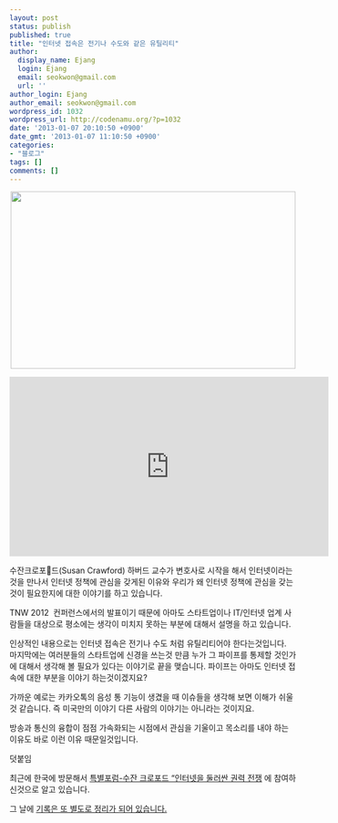```yaml
---
layout: post
status: publish
published: true
title: "인터넷 접속은 전기나 수도와 같은 유틸리티"
author:
  display_name: Ejang
  login: Ejang
  email: seokwon@gmail.com
  url: ''
author_login: Ejang
author_email: seokwon@gmail.com
wordpress_id: 1032
wordpress_url: http://codenamu.org/?p=1032
date: '2013-01-07 20:10:50 +0900'
date_gmt: '2013-01-07 11:10:50 +0900'
categories:
- "블로그"
tags: []
comments: []
---
```

<p style="text-align: center;"><a href="http://codenamu.org/wp-content/uploads/2013/01/스크린샷-2013-01-07-오후-8.00.56.png"><img class="wp-image-1034 alignnone" title="스크린샷 2013-01-07 오후 8.00.56" src="http://codenamu.org/wp-content/uploads/2013/01/스크린샷-2013-01-07-오후-8.00.56.png" alt="" width="500" height="311" /></a></p>
<p style="text-align: center;"><iframe src="http://www.youtube.com/embed/s2nVcS3NPvo?rel=0" frameborder="0" width="560" height="315"></iframe></p>
<p>수잔크로포드(Susan Crawford) 하버드 교수가 변호사로 시작을 해서 인터넷이라는 것을 만나서 인터넷 정책에 관심을 갖게된 이유와 우리가 왜 인터넷 정책에 관심을 갖는 것이 필요한지에 대한 이야기를 하고 있습니다.</p>
<p>TNW 2012  컨퍼런스에서의 발표이기 때문에 아마도 스타트업이나 IT/인터넷 업계 사람들을 대상으로 평소에는 생각이 미치지 못하는 부분에 대해서 설명을 하고 있습니다.</p>
<p>인상적인 내용으로는 인터넷 접속은 전기나 수도 처럼 유틸리티어야 한다는것입니다.<br />
마지막에는 여러분들의 스타트업에 신경을 쓰는것 만큼 누가 그 파이프를 통제할 것인가에 대해서 생각해 볼 필요가 있다는 이야기로 끝을 맺습니다. 파이프는 아마도 인터넷 접속에 대한 부분을 이야기 하는것이겠지요?</p>
<p>가까운 예로는 카카오톡의 음성 통 기능이 생겼을 때 이슈들을 생각해 보면 이해가 쉬울것 같습니다. 즉 미국만의 이야기 다른 사람의 이야기는 아니라는 것이지요.</p>
<p>방송과 통신의 융합이 점점 가속화되는 시점에서 관심을 기울이고 목소리를 내야 하는 이유도 바로 이런 이유 때문일것입니다.</p>
<p>덧붙임</p>
<p>최근에 한국에 방문해서 <a href="http://www.cckorea.org/xe/?document_srl=523355" target="_blank">특별포럼-수잔 크로포드 “인터넷을 둘러싼 권력 전쟁</a> 에 참여하신것으로 알고 있습니다.</p>
<p>그 날에 <a href="http://www.cckorea.org/xe/?document_srl=526435" target="_blank">기록은 또 별도로 정리가 되어 있습니다. </a></p>
